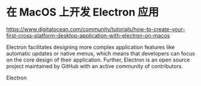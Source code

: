 # 在 MacOS 上开发 Electron 应用

https://www.digitalocean.com/community/tutorials/how-to-create-your-first-cross-platform-desktop-application-with-electron-on-macos

Electron facilitates designing more complex application features like automatic updates or native menus, which means that developers can focus on the core design of their application. Further, Electron is an open source project maintained by GitHub with an active community of contributors.

Electron 
